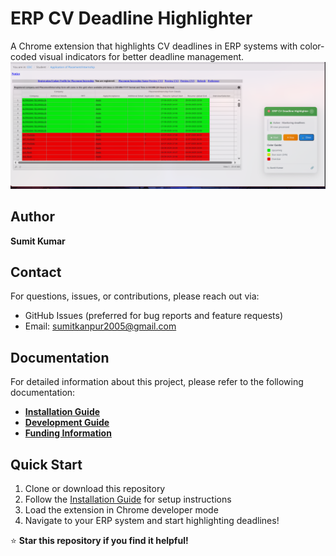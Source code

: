 # ERP CV Deadline Highlighter

A Chrome extension that highlights CV deadlines in ERP systems with color-coded visual indicators for better deadline management.
![ERP CV Deadline Highlighter Screenshot](./image.png)

## Author
**Sumit Kumar**

## Contact
For questions, issues, or contributions, please reach out via:
- GitHub Issues (preferred for bug reports and feature requests)
- Email: sumitkanpur2005@gmail.com

## Documentation

For detailed information about this project, please refer to the following documentation:

- **[Installation Guide](docs/INSTALLATION.md)** 
- **[Development Guide](docs/DEVELOPMENT.md)**  
- **[Funding Information](docs/FUNDING.md)** 

## Quick Start

1. Clone or download this repository
2. Follow the [Installation Guide](docs/INSTALLATION.md) for setup instructions
3. Load the extension in Chrome developer mode
4. Navigate to your ERP system and start highlighting deadlines!

⭐ **Star this repository if you find it helpful!**
